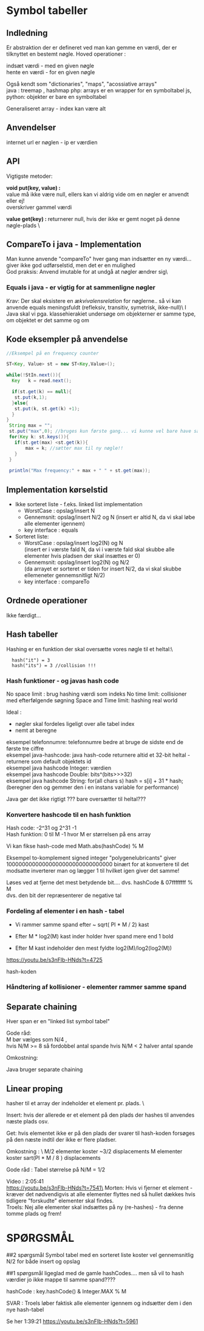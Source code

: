 # Symbol tabeller

## Indledning
Er abstraktion der er defineret ved man kan gemme en værdi, der er tilknyttet en bestemt nøgle.
Hoved operationer :

indsæt værdi - med en given nøgle \
hente en værdi - for en given nøgle

Også kendt som "dictionaries", "maps", "acossiative arrays" \
java : treemap , hashmap
php: arrays er en wrapper for en symboltabel
js, python: objekter er bare en symboltabel

Generaliseret array - index kan være alt

## Anvendelser
internet url er nøglen - ip er værdien</br>


## API

Vigtigste metoder:

<b>void put(key, value) :</b> \
value må ikke være null, ellers kan vi aldrig vide om en nøgler er anvendt eller ej! \
overskriver gammel værdi 

<b>value get(key)       : </b>
returnerer null, hvis der ikke er gemt noget på denne nøgle-plads \

## CompareTo i java - Implementation

Man kunne anvende "compareTo" hver gang man indsætter en ny værdi... giver ikke god udførselstid, men det er en mulighed\
God praksis: Anvend imutable for at undgå at nøgler ændrer sig\

### Equals i java - er vigtig for at sammenligne nøgler

Krav: Der skal eksistere en <i>ækvivalensrelation</i> for nøglerne.. så vi kan anvende equals meningsfuldt (refleksiv, transitiv, symetrisk, ikke-null)\ 
I Java skal vi pga. klassehierakiet undersøge om objekterner er samme type, om objektet er det samme og om 

## Kode eksempler på anvendelse

```java
//Eksempel på en frequency counter

ST<Key, Value> st = new ST<Key,Value>();

while(!StIn.next()){
  Key   k = read.next();

  if(st.get(k) == null){
   st.put(k,1);
  }else{
   st.put(k, st.get(k) +1);
  }
}
 String max = "";
 st.put("max",0); //bruges kun første gang... vi kunne vel bare have sat en tilfældig nøgle istedet for "max"
 for(Key k: st.keys()){
   if(st.get(max) <st.get(k)){
       max = k; //sætter max til ny nøgle!!
   }
 }
 
 println("Max frequency:" + max + " " + st.get(max));

```

## Implementation kørselstid

- Ikke sorteret liste - f.eks. linked list implementation
    - WorstCase : opslag/insert N
    - Gennemsnit: opslag/insert N/2 og N (insert er altid N, da vi skal løbe alle elementer igennem)
    - key interface : equals
- Sorteret liste:
    - WorstCase : opslag/insert log2(N) og N </br>   (insert er i værste fald N, da vi i værste fald skal skubbe alle elementer hvis pladsen der skal insættes er 0)
    - Gennemsnit: opslag/insert log2(N) og N/2 </br>  (da arrayet er sorteret er tiden for insert N/2, da vi skal skubbe ellemeneter gennemsnitligt N/2)
    - key interface : compareTo

## Ordnede operationer

Ikke færdigt...

## Hash tabeller

Hashing er en funktion der skal oversætte vores nøgle til et heltal:\
```
  hash("it") = 3
  hash("its") = 3 //collision !!!
```

### Hash funktioner - og javas hash code
No space limit : brug hashing værdi som indeks
No time limit: collisioner med efterfølgende søgning
Space and Time limit: hashing real world

Ideal : 
 - nøgler skal fordeles ligeligt over alle tabel index
 - nemt at beregne

eksempel telefonnumre: telefonnumre bedre at bruge de sidste end de første tre ciffre \
eksempel java-hashcode: java hash-code returnere altid et 32-bit heltal - returnere som default objektets id \
eksempel java hashcode Integer: værdien \
eksempel java hashcode Double: bits^(bits>>>32) \
eksempel java hashcode String: for(all chars s) hash = s[i] + 31 * hash; (beregner den og gemmer den i en instans variable for performance)

Java gør det ikke rigtigt ??? bare oversætter til heltal???

### Konvertere hashcode til en hash funktion

Hash code: -2^31 og 2^31 -1 \
Hash funktion: 0 til M -1 hvor M er størrelsen på ens array

Vi kan fikse hash-code med Math.abs(hashCode) % M

Eksempel to-komplement signed integer
"polygenelubricants" giver 10000000000000000000000000000000 binært
for at konvertere til det modsatte inverterer man og lægger 1 til hvilket igen giver det samme!

Løses ved at fjerne det mest betydende bit.... dvs. hashCode & 07ffffffff % M\
dvs. den bit der repræsenterer de negative tal

### Fordeling af elementer i en hash - tabel

- Vi rammer samme spand efter ~ sqrt( PI * M / 2) kast

- Efter M * log2(M) kast inder holder hver spand mere end 1 bold

- Efter M kast indeholder den mest fyldte log2(M)/log2(log2(M))

https://youtu.be/s3nFlb-HNds?t=4725

hash-koden 

### Håndtering af kollisioner - elementer rammer samme spand

## Separate chaining
Hver span er en "linked list symbol tabel"

Gode råd:\
M bør vælges som N/4 , \
hvis N/M >= 8 så fordobbel antal spande
hvis N/M < 2 halver antal spande

Omkostning:

Java bruger separate chaining

## Linear proping

hasher til et array der indeholder et element pr. plads. \

Insert: hvis der allerede er et element på den plads der hashes til anvendes næste plads osv.

Get: hvis elementet ikke er på den plads der svarer til hash-koden forsøges på den næste indtil der ikke er flere pladser.

Omkostning : \ 
M/2 elementer koster ~3/2 displacements
M elementer koster sart(PI * M / 8 ) displacements

Gode råd : Tabel størrelse på N/M = 1/2

Video : 2:05:41\
https://youtu.be/s3nFlb-HNds?t=7541\
Morten: Hvis vi fjerner et element - kræver det nødvendigvis at alle elementer flyttes ned så hullet dækkes hvis tidligere "forskudte" elementer skal findes.\
Troels: Nej alle elementer skal indsættes på ny (re-hashes) - fra denne tomme plads og frem!




# SPØRGSMÅL 

##2 spørgsmål
Symbol tabel med en sorteret liste koster vel gennemsnitlig N/2 for både insert og opslag 

##1 spørgsmål
ligeglad med de gamle hashCodes.... men så vil to hash værdier jo ikke mappe til samme spand????

hashCode : key.hashCode() & Integer.MAX % M

SVAR : Troels løber faktisk alle elementer igennem og indsætter dem i den nye hash-tabel

Se her 1:39:21
https://youtu.be/s3nFlb-HNds?t=5961 




